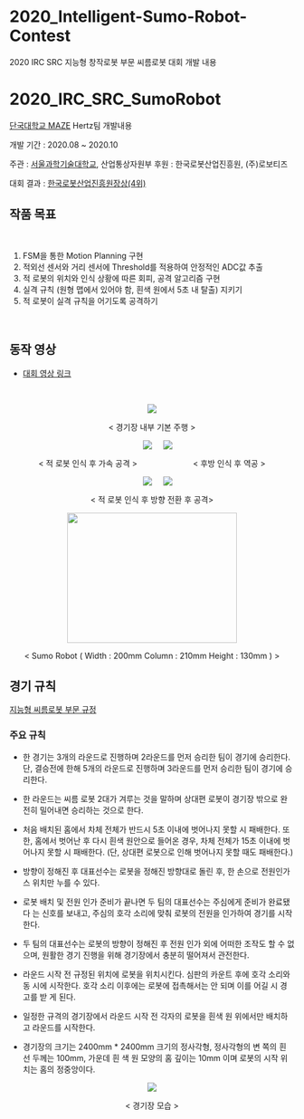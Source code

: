 # 2020_Intelligent-Sumo-Robot-Contest
2020 IRC SRC 지능형 창작로봇 부문 씨름로봇 대회 개발 내용

# 2020_IRC_SRC_SumoRobot

[단국대학교 MAZE](http://www.maze.co.kr) Hertz팀 개발내용

개발 기간 : 2020.08 ~ 2020.10  

주관 : [서울과학기술대학교](http://www.seoultechrobot.com/), 산업통상자원부
후원 : 한국로봇산업진흥원, (주)로보티즈

대회 결과 : [한국로봇산업진흥원장상(4위)](./PDF/2020씨름로봇대회_한국로봇산업진흥원장상.pdf)

## 작품 목표    
<br>

1. FSM을 통한 Motion Planning 구현
2. 적외선 센서와 거리 센서에 Threshold를 적용하여 안정적인 ADC값 추출
3. 적 로봇의 위치와 인식 상황에 따른 회피, 공격 알고리즘 구현
4. 실격 규칙 (원형 맵에서 있어야 함, 흰색 원에서 5초 내 탈출) 지키기
5. 적 로봇이 실격 규칙을 어기도록 공격하기

<br>

## 동작 영상  

- [대회 영상 링크](https://www.youtube.com/watch?v=zMfaEX4JjlU)

<br>

<p align="center"><img src="./Images/Basic_Drive.gif" ></p>  
<p align="center"> < 경기장 내부 기본 주행 ></p>  

<p align="center"><img src="./Images/Fast1.gif" hspace = 20><img src="./Images/Fast2.gif" ></p>  
<p align="center"> < 적 로봇 인식 후 가속 공격 > &nbsp&nbsp&nbsp&nbsp&nbsp&nbsp&nbsp&nbsp&nbsp&nbsp&nbsp&nbsp&nbsp&nbsp&nbsp&nbsp&nbsp&nbsp&nbsp&nbsp&nbsp&nbsp&nbsp&nbsp< 후방 인식 후 역공 ></p>

<p align="center"><img src="./Images/Attack.gif" hspace = 20><img src="./Images/Attack2.gif" ></p>  
<p align="center"> < 적 로봇 인식 후 방향 전환 후 공격></p>
 

<p align="center"><img src="./Images/robot.png" width="300px" height="230px"></p>  
<p align="center"> < Sumo Robot ( Width : 200mm Column : 210mm Height : 130mm ) ></p>  

## 경기 규칙

[지능형 씨름로봇 부문 규정](./PDF/씨름로봇_규정_2020.09.18.pdf)

### 주요 규칙

- 한 경기는 3개의 라운드로 진행하며 2라운드를 먼저 승리한 팀이 경기에 승리한다. 단,
결승전에 한해 5개의 라운드로 진행하며 3라운드를 먼저 승리한 팀이 경기에 승리한다.

- 한 라운드는 씨름 로봇 2대가 겨루는 것을 말하며 상대편 로봇이 경기장 밖으로 완전히
밀어내면 승리하는 것으로 한다.

- 처음 배치된 홈에서 차체 전체가 반드시 5초 이내에 벗어나지 못할 시 패배한다. 또한,
홈에서 벗어난 후 다시 흰색 원안으로 들어온 경우, 차체 전체가 15초 이내에 벗어나지
못할 시 패배한다. (단, 상대편 로봇으로 인해 벗어나지 못할 때도 패배한다.)

- 방향이 정해진 후 대표선수는 로봇을 정해진 방향대로 돌린 후, 한 손으로 전원인가 스
위치만 누를 수 있다.

- 로봇 배치 및 전원 인가 준비가 끝나면 두 팀의 대표선수는 주심에게 준비가 완료됐다
는 신호를 보내고, 주심의 호각 소리에 맞춰 로봇의 전원을 인가하여 경기를 시작한다.

- 두 팀의 대표선수는 로봇의 방향이 정해진 후 전원 인가 외에 어떠한 조작도 할 수 없
으며, 원활한 경기 진행을 위해 경기장에서 충분히 떨어져서 관전한다.

- 라운드 시작 전 규정된 위치에 로봇을 위치시킨다. 심판의 카운트 후에 호각 소리와 동
시에 시작한다. 호각 소리 이후에는 로봇에 접촉해서는 안 되며 이를 어길 시 경고를 받
게 된다.

- 일정한 규격의 경기장에서 라운드 시작 전 각자의 로봇을 흰색 원 위에서만 배치하고
라운드를 시작한다.

- 경기장의 크기는 2400mm * 2400mm 크기의 정사각형, 정사각형의 변 쪽의 흰 선 두께는 100mm, 가운데 흰 색 원 모양의 홈 깊이는 10mm 이며 로봇의 시작 위치는 홈의 정중앙이다.

<p align="center"><img src="./Images/stadium.PNG"></p> 
<p align="center"> < 경기장 모습 ></p>  
